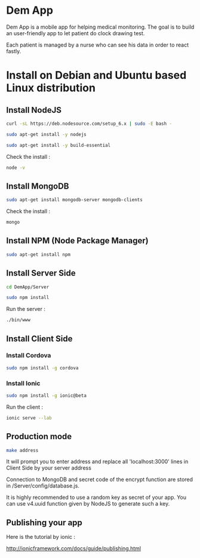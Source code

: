 # Dem App

Dem App is a mobile app for helping medical monitoring.
The goal is to build an user-friendly app to let patient do clock drawing test.

Each patient is managed by a nurse who can see his data in order to react fastly.

# Install on Debian and Ubuntu based Linux distribution

## Install NodeJS
```bash
curl -sL https://deb.nodesource.com/setup_6.x | sudo -E bash -

sudo apt-get install -y nodejs

sudo apt-get install -y build-essential
```

Check the install :
```bash
node -v
```

## Install MongoDB
```bash
sudo apt-get install mongodb-server mongodb-clients
```

Check the install :
```bash
mongo
```

## Install NPM (Node Package Manager)
```bash
sudo apt-get install npm
```
## Install Server Side
```bash
cd DemApp/Server

sudo npm install
```

Run the server :
```bash
./bin/www
```

## Install Client Side

### Install Cordova
```bash
sudo npm install -g cordova
```
### Install Ionic
```bash
sudo npm install -g ionic@beta
```

Run the client :
```bash
ionic serve --lab
```

## Production mode
```bash
make address
```

It will prompt you to enter address and replace all 'localhost:3000' lines in Client Side by your server address

Connection to MongoDB and secret code of the encrypt function are stored in /Server/config/database.js.

It is highly recommended to use a random key as secret of your app. You can use v4.uuid function given by NodeJS to generate such a key.

## Publishing your app

Here is the tutorial by ionic :

http://ionicframework.com/docs/guide/publishing.html



